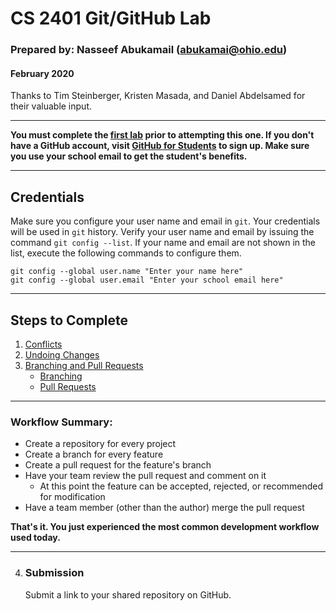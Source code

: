 # CS 2401 Git/GitHub Lab

### Prepared by: Nasseef Abukamail (abukamai@ohio.edu)

#### February 2020

Thanks to Tim Steinberger, Kristen Masada, and Daniel Abdelsamed for their valuable input.

---

**You must complete the [first lab](https://github.com/2400/git-lab) prior to attempting this one. If you don't have a GitHub account, visit [GitHub for Students](https://education.github.com/students) to sign up. Make sure you use your school email to get the student's benefits.**

---

## Credentials

Make sure you configure your user name and email in `git`. Your credentials will be used in `git` history. Verify your user name and email by issuing the command `git config --list`. If your name and email are not shown in the list, execute the following commands to configure them.

```console
git config --global user.name "Enter your name here"
git config --global user.email "Enter your school email here"
```

---

## Steps to Complete

1. [Conflicts](steps/001-conflicts.md)
2. [Undoing Changes](steps/002-undoing.md)
3. [Branching and Pull Requests](steps/003-branching-and-pr.md)
   - [Branching](steps/004-branching.md)
   - [Pull Requests](steps/005-pull-requests.md)

---

### Workflow Summary:

- Create a repository for every project
- Create a branch for every feature
- Create a pull request for the feature's branch
- Have your team review the pull request and comment on it
  - At this point the feature can be accepted, rejected, or recommended for modification
- Have a team member (other than the author) merge the pull request

**That's it. You just experienced the most common development workflow used today.**

---

4. ### Submission
   Submit a link to your shared repository on GitHub.